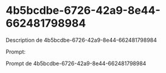 # 4b5bcdbe-6726-42a9-8e44-662481798984

Description de 4b5bcdbe-6726-42a9-8e44-662481798984

Prompt:

Prompt de 4b5bcdbe-6726-42a9-8e44-662481798984